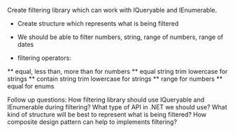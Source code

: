 Create filtering library which can work with IQueryable<T> and IEnumerable<T>.

* Create structure which represents what is being filtered
* We should be able to filter numbers, string, range of numbers, range of dates

* filtering operators:

** equal, less than, more than for numbers
** equal string trim lowercase for strings
** contain string trim lowercase for strings
** range for numbers
** equal for enums

Follow up questions:
How filtering library should use IQueryable<T> and IEnumerable<T> during filtering?
What type of API in .NET we should use?
What kind of structure will be best to represent what is being filtered?
How composite design pattern can help to implements filtering?





